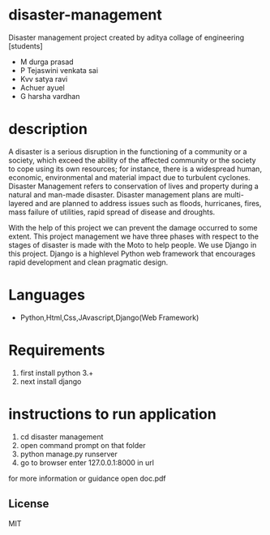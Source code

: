 # disaster-management
Disaster management project  created by aditya collage of engineering [students]
- M durga prasad
- P Tejaswini venkata sai
- Kvv satya ravi
- Achuer ayuel
- G harsha vardhan

# description
A disaster is a serious disruption in the functioning of a community or a society,
which exceed the ability of the affected community or the society to cope using its own
resources; for instance, there is a widespread human, economic, environmental and
material impact due to turbulent cyclones. Disaster Management refers to conservation of
lives and property during a natural and man-made disaster. Disaster management plans are
multi-layered and are planned to address issues such as floods, hurricanes, fires, mass
failure of utilities, rapid spread of disease and droughts. 


With the help of this project we can prevent the damage occurred to some extent.
This project management we have three phases with respect to the stages of disaster is
made with the Moto to help people. We use Django in this project. Django is a highlevel Python web framework that encourages rapid development and clean pragmatic
design.

# Languages
- Python,Html,Css,JAvascript,Django(Web Framework)

# Requirements 
1) first install python 3.+
2) next install django 

# instructions to run application
1) cd disaster management
2) open command prompt on that folder
3) python manage.py runserver
4) go to browser enter 127.0.0.1:8000 in url 

for more information or guidance open doc.pdf


License
----

MIT

